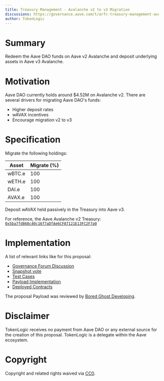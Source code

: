 ```yaml
---
title: Treasury Management - Avalanche v2 to v3 Migration
discussions: https://governance.aave.com/t/arfc-treasury-management-avalanche-v2-to-v3-migration/14469
author: TokenLogic
---
```


# Summary

Redeem the Aave DAO funds on Aave v2 Avalanche and deposit underlying assets in Aave v3 Avalanche.

# Motivation

Aave DAO currently holds around $4.52M on Avalanche v2. There are several drivers for migrating Aave DAO's funds:

* Higher deposit rates
* wAVAX incentives
* Encourage migration v2 to v3

# Specification

Migrate the following holdings:

| Asset | Migrate (%) |
| --- | --- |
|wBTC.e|100|
|wETH.e|100|
|DAI.e|100|
|AVAX.e|100|

Deposit wAVAX held passively in the Treasury into Aave v3.

For reference, the Aave Avalanche v2 Treasury: [`0x5ba7fd868c40c16f7aDfAe6CF87121E13FC2F7a0`](https://snowtrace.io/address/0x5ba7fd868c40c16f7aDfAe6CF87121E13FC2F7a0)

# Implementation

A list of relevant links like for this proposal:

* [Governance Forum Discussion](https://governance.aave.com/t/arfc-treasury-management-avalanche-v2-to-v3-migration/14469)
* [Snapshot vote](https://snapshot.org/#/aave.eth/proposal/0x0be8229173181fe0aaf5ed1883e53752546efb810e55610e7ac8b991155ab788)
* [Test Cases](https://github.com/bgd-labs/aave-proposals/tree/main/src/AaveAvalancheTreasuryMigration_20230903/AaveAvalancheTreasuryMigration_20230903.t.sol)
* [Payload Implementation](https://github.com/bgd-labs/aave-proposals/tree/main/src/AaveAvalancheTreasuryMigration_20230903/AaveAvalancheTreasuryMigration_20230903.sol)
* [Deployed Contracts](TODO)

The proposal Payload was reviewed by [Bored Ghost Developing](https://bgdlabs.com/).

# Disclaimer

TokenLogic receives no payment from Aave DAO or any external source for the creation of this proposal. TokenLogic is a delegate within the Aave ecosystem.

# Copyright

Copyright and related rights waived via [CC0](https://creativecommons.org/publicdomain/zero/1.0/).